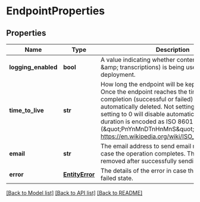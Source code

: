 # EndpointProperties

## Properties
Name | Type | Description | Notes
------------ | ------------- | ------------- | -------------
**logging_enabled** | **bool** | A value indicating whether content logging (audio &amp;amp; transcriptions) is being used for a deployment. | [optional] 
**time_to_live** | **str** | How long the endpoint will be kept in the system. Once the endpoint reaches the time to live  after completion (successful or failed) it will be automatically deleted. Not setting this value or setting  to 0 will disable automatic deletion.  The duration is encoded as ISO 8601 duration (\&quot;PnYnMnDTnHnMnS\&quot;, see https://en.wikipedia.org/wiki/ISO_8601#Durations). | [optional] 
**email** | **str** | The email address to send email notifications to in case the operation completes.  The value will be removed after successfully sending the email. | [optional] 
**error** | [**EntityError**](EntityError.md) | The details of the error in case the entity is in a failed state. | [optional] 

[[Back to Model list]](../README.md#documentation-for-models) [[Back to API list]](../README.md#documentation-for-api-endpoints) [[Back to README]](../README.md)


